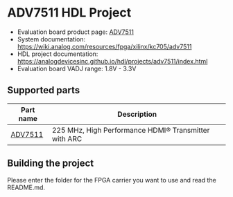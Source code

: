 # ADV7511 HDL Project

- Evaluation board product page: [ADV7511](https://www.analog.com/adv7511)
- System documentation: https://wiki.analog.com/resources/fpga/xilinx/kc705/adv7511
- HDL project documentation: https://analogdevicesinc.github.io/hdl/projects/adv7511/index.html
- Evaluation board VADJ range: 1.8V - 3.3V

## Supported parts

| Part name                                      | Description                                                  |
|------------------------------------------------|--------------------------------------------------------------|
| [ADV7511](https://www.analog.com/adv7511)      | 225 MHz, High Performance HDMI® Transmitter with ARC         |

## Building the project

Please enter the folder for the FPGA carrier you want to use and read the README.md.
